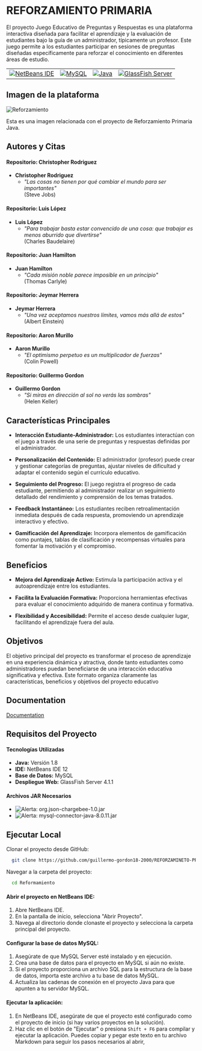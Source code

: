 # REFORZAMIENTO PRIMARIA 

El proyecto Juego Educativo de Preguntas y Respuestas es una plataforma interactiva diseñada para facilitar el aprendizaje y la evaluación de estudiantes bajo la guía de un administrador, típicamente un profesor. Este juego permite a los estudiantes participar en sesiones de preguntas diseñadas específicamente para reforzar el conocimiento en diferentes áreas de estudio.


<table>
  <tr>
    <td align="center">
      <a href="https://netbeans.apache.org/">
        <img src="https://img.shields.io/badge/NetBeans-12-1B6AC6?style=for-the-badge&logo=apache-netbeans-ide&logoColor=white" alt="NetBeans IDE">
      </a>
    </td>
    <td align="center">
      <a href="https://www.mysql.com/">
        <img src="https://img.shields.io/badge/MySQL-8.0-4479A1?style=for-the-badge&logo=mysql&logoColor=white" alt="MySQL">
      </a>
    </td>
    <td align="center">
      <a href="https://www.java.com/">
        <img src="https://img.shields.io/badge/Java-1.8-007396?style=for-the-badge&logo=java&logoColor=white" alt="Java">
      </a>
    </td>
    <td align="center">
      <a href="https://javaee.github.io/glassfish/">
        <img src="https://img.shields.io/badge/GlassFish-4.1.1-0085D0?style=for-the-badge&logo=glassfish&logoColor=white" alt="GlassFish Server">
      </a>
    </td>
  </tr>
</table>

## Imagen de la plataforma 

![Reforzamiento](https://github.com/guillermo-gordon18-2000/REFORZAMINETO-PRIMARIA-JAVA/assets/83618044/17f70a5e-b68c-4003-826d-49bc89b22e7d)

Esta es una imagen relacionada con el proyecto de Reforzamiento Primaria Java.
## Autores y Citas

#### Repositorio: Christopher Rodriguez

- **Christopher Rodriguez**
  - *"Las cosas no tienen por qué cambiar el mundo para ser importantes"*  
    (Steve Jobs)

#### Repositorio: Luis López

- **Luis López**
  - *"Para trabajar basta estar convencido de una cosa: que trabajar es menos aburrido que divertirse"*  
    (Charles Baudelaire)

#### Repositorio: Juan Hamilton

- **Juan Hamilton**
  - *"Cada misión noble parece imposible en un principio"*  
    (Thomas Carlyle)

#### Repositorio: Jeymar Herrera

- **Jeymar Herrera**
  - *"Una vez aceptamos nuestros límites, vamos más allá de estos"*  
    (Albert Einstein)

#### Repositorio: Aaron Murillo

- **Aaron Murillo**
  - *"El optimismo perpetuo es un multiplicador de fuerzas"*  
    (Colin Powell)

#### Repositorio: Guillermo Gordon

- **Guillermo Gordon**
  - *"Si miras en dirección al sol no verás las sombras"*  
    (Helen Keller)
## Características Principales

- **Interacción Estudiante-Administrador:** Los estudiantes interactúan con el juego a través de una serie de preguntas y respuestas definidas por el administrador.

- **Personalización del Contenido:** El administrador (profesor) puede crear y gestionar categorías de preguntas, ajustar niveles de dificultad y adaptar el contenido según el currículo educativo.

- **Seguimiento del Progreso:** El juego registra el progreso de cada estudiante, permitiendo al administrador realizar un seguimiento detallado del rendimiento y comprensión de los temas tratados.

- **Feedback Instantáneo:** Los estudiantes reciben retroalimentación inmediata después de cada respuesta, promoviendo un aprendizaje interactivo y efectivo.

- **Gamificación del Aprendizaje:** Incorpora elementos de gamificación como puntajes, tablas de clasificación y recompensas virtuales para fomentar la motivación y el compromiso.

## Beneficios

- **Mejora del Aprendizaje Activo:** Estimula la participación activa y el autoaprendizaje entre los estudiantes.

- **Facilita la Evaluación Formativa:** Proporciona herramientas efectivas para evaluar el conocimiento adquirido de manera continua y formativa.

- **Flexibilidad y Accesibilidad:** Permite el acceso desde cualquier lugar, facilitando el aprendizaje fuera del aula.

## Objetivos

El objetivo principal del proyecto es transformar el proceso de aprendizaje en una experiencia dinámica y atractiva, donde tanto estudiantes como administradores puedan beneficiarse de una interacción educativa significativa y efectiva.
Este formato organiza claramente las características, beneficios y objetivos del proyecto educativo 

## Documentation

[Documentation](https://linktodocumentation)

## Requisitos del Proyecto

#### Tecnologías Utilizadas

- **Java:** Versión 1.8
- **IDE:** NetBeans IDE 12
- **Base de Datos:** MySQL
- **Despliegue Web:** GlassFish Server 4.1.1

#### Archivos JAR Necesarios

- ![Alerta](https://img.shields.io/badge/Archivo%20JAR-org.json--chargebee--1.0.jar-yellow): org.json-chargebee-1.0.jar
- ![Alerta](https://img.shields.io/badge/Archivo%20JAR-mysql--connector--java--8.0.11.jar-yellow): mysql-connector-java-8.0.11.jar
## Ejecutar Local

Clonar el proyecto desde GitHub:
```bash
  git clone https://github.com/guillermo-gordon18-2000/REFORZAMINETO-PRIMARIA-JAVA.git
```

Navegar a la carpeta del proyecto:

```bash
  cd Reformamiento
```

#### Abrir el proyecto en NetBeans IDE:

1. Abre NetBeans IDE.
2. En la pantalla de inicio, selecciona "Abrir Proyecto".
3. Navega al directorio donde clonaste el proyecto y selecciona la carpeta principal del proyecto.

#### Configurar la base de datos MySQL:

1. Asegúrate de que MySQL Server esté instalado y en ejecución.
2. Crea una base de datos para el proyecto en MySQL si aún no existe.
3. Si el proyecto proporciona un archivo SQL para la estructura de la base de datos, importa este archivo a tu base de datos MySQL.
4. Actualiza las cadenas de conexión en el proyecto Java para que apunten a tu servidor MySQL.

#### Ejecutar la aplicación:

  1. En NetBeans IDE, asegúrate de que el proyecto esté configurado como el proyecto de inicio (si hay varios proyectos en la solución).
  2. Haz clic en el botón de "Ejecutar" o presiona `Shift + F6` para compilar y ejecutar la aplicación.
Puedes copiar y pegar este texto en tu archivo Markdown para seguir los pasos necesarios al abrir, 

